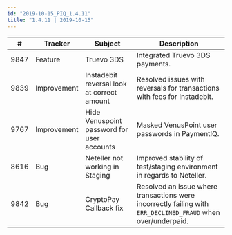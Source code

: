 ```yaml
--- 
id: "2019-10-15_PIQ_1.4.11"
title: "1.4.11 | 2019-10-15"
--- 
```



| #    | Tracker     | Subject                                      | Description                                                                 |
|------|-------------|----------------------------------------------|-----------------------------------------------------------------------------|
| 9847 | Feature     | Truevo 3DS                                   | Integrated Truevo 3DS   payments.                                           |
| 9839 | Improvement | Instadebit reversal look at correct amount   | Resolved issues with reversals for   transactions with fees for Instadebit. |
| 9767 | Improvement | Hide Venuspoint   password for user accounts | Masked   VenusPoint user passwords in PaymentIQ.                            |
| 8616 | Bug         | Neteller not working in Staging              | Improved stability of test/staging   environment in regards to Neteller.    |
| 9842 | Bug         | CryptoPay Callback fix                       | Resolved an issue where transactions were incorrectly failing with `ERR_DECLINED_FRAUD` when over/underpaid. |